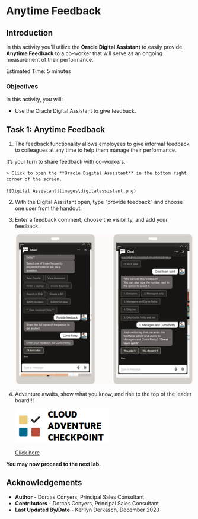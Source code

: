 # Anytime Feedback

## Introduction

In this activity you'll utilize the **Oracle Digital Assistant** to easily provide **Anytime Feedback** to a co-worker that will serve as an ongoing measurement of their performance.

Estimated Time: 5 minutes


### Objectives

In this activity, you will:
* Use the Oracle Digital Assistant to give feedback.



## Task 1: Anytime Feedback


1. The feedback functionality allows employees to give informal feedback to colleagues at any time to help them manage their performance.

 It’s your turn to share feedback with co-workers.


    > Click to open the **Oracle Digital Assistant** in the bottom right corner of the screen.

    ![Digital Assistant](images\digitalassistant.png)


2. With the Digital Assistant open, type “provide feedback” and choose one user from the handout.


3. Enter a feedback comment, choose the visibility, and add your feedback.


    ![Enter Feedback](images\anytimefeedback.png)


4. Adventure awaits, show what you know, and rise to the top of the leader board!!!

    [![Cloud Adventure](../gen-images/cloud-adventure-checkpoint-image.png)](http://apex.oracle.com/pls/apex/f?p=159406:LOGIN_TEAM:::::CC:HCMCLOUDADVENTURE)

    [Click here](http://apex.oracle.com/pls/apex/f?p=159406:LOGIN_TEAM:::::CC:HCMCLOUDADVENTURE) 

**You may now proceed to the next lab.**

## Acknowledgements
* **Author** - Dorcas Conyers, Principal Sales Consultant
* **Contributors** -  Dorcas Conyers, Principal Sales Consultant
* **Last Updated By/Date** - Kerilyn Derkasch, December 2023
